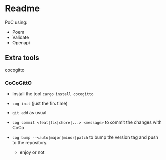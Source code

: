 # Readme

PoC using: 
- Poem
- Validate
- Openapi

## Extra tools
cocogitto



### CoCoGittO 
- Install the tool `cargo install cocogitto`
- `cog init` (just the firs time)
- `git add` as usual
- `cog commit <feat|fix|chore|...> <message>` to commit the changes with CoCo
- `cog bump --<auto|major|minor|patch` to bump the version tag and push to the repository. 
  
  - enjoy or not 
